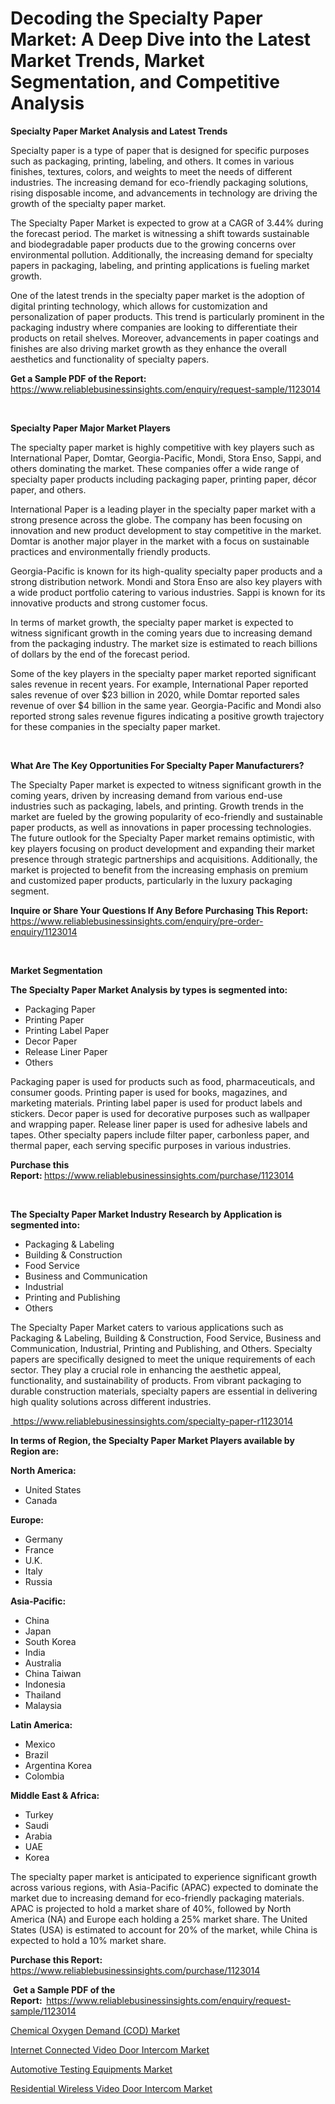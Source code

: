 <p><h1>Decoding the Specialty Paper Market: A Deep Dive into the Latest Market Trends, Market Segmentation, and Competitive Analysis</h1></p><p><strong>Specialty Paper Market Analysis and Latest Trends</strong></p>
<p><p>Specialty paper is a type of paper that is designed for specific purposes such as packaging, printing, labeling, and others. It comes in various finishes, textures, colors, and weights to meet the needs of different industries. The increasing demand for eco-friendly packaging solutions, rising disposable income, and advancements in technology are driving the growth of the specialty paper market.</p><p>The Specialty Paper Market is expected to grow at a CAGR of 3.44% during the forecast period. The market is witnessing a shift towards sustainable and biodegradable paper products due to the growing concerns over environmental pollution. Additionally, the increasing demand for specialty papers in packaging, labeling, and printing applications is fueling market growth.</p><p>One of the latest trends in the specialty paper market is the adoption of digital printing technology, which allows for customization and personalization of paper products. This trend is particularly prominent in the packaging industry where companies are looking to differentiate their products on retail shelves. Moreover, advancements in paper coatings and finishes are also driving market growth as they enhance the overall aesthetics and functionality of specialty papers.</p></p>
<p><strong>Get a Sample PDF of the Report:&nbsp;</strong> <a href="https://www.reliablebusinessinsights.com/enquiry/request-sample/1123014">https://www.reliablebusinessinsights.com/enquiry/request-sample/1123014</a></p>
<p>&nbsp;</p>
<p><strong>Specialty Paper Major Market Players</strong></p>
<p><p>The specialty paper market is highly competitive with key players such as International Paper, Domtar, Georgia-Pacific, Mondi, Stora Enso, Sappi, and others dominating the market. These companies offer a wide range of specialty paper products including packaging paper, printing paper, décor paper, and others.</p><p>International Paper is a leading player in the specialty paper market with a strong presence across the globe. The company has been focusing on innovation and new product development to stay competitive in the market. Domtar is another major player in the market with a focus on sustainable practices and environmentally friendly products.</p><p>Georgia-Pacific is known for its high-quality specialty paper products and a strong distribution network. Mondi and Stora Enso are also key players with a wide product portfolio catering to various industries. Sappi is known for its innovative products and strong customer focus.</p><p>In terms of market growth, the specialty paper market is expected to witness significant growth in the coming years due to increasing demand from the packaging industry. The market size is estimated to reach billions of dollars by the end of the forecast period.</p><p>Some of the key players in the specialty paper market reported significant sales revenue in recent years. For example, International Paper reported sales revenue of over $23 billion in 2020, while Domtar reported sales revenue of over $4 billion in the same year. Georgia-Pacific and Mondi also reported strong sales revenue figures indicating a positive growth trajectory for these companies in the specialty paper market.</p></p>
<p>&nbsp;</p>
<p><strong>What Are The Key Opportunities For Specialty Paper Manufacturers?</strong></p>
<p><p>The Specialty Paper market is expected to witness significant growth in the coming years, driven by increasing demand from various end-use industries such as packaging, labels, and printing. Growth trends in the market are fueled by the growing popularity of eco-friendly and sustainable paper products, as well as innovations in paper processing technologies. The future outlook for the Specialty Paper market remains optimistic, with key players focusing on product development and expanding their market presence through strategic partnerships and acquisitions. Additionally, the market is projected to benefit from the increasing emphasis on premium and customized paper products, particularly in the luxury packaging segment.</p></p>
<p><strong>Inquire or Share Your Questions If Any Before Purchasing This Report:</strong> <a href="https://www.reliablebusinessinsights.com/enquiry/pre-order-enquiry/1123014">https://www.reliablebusinessinsights.com/enquiry/pre-order-enquiry/1123014</a></p>
<p>&nbsp;</p>
<p><strong>Market Segmentation</strong></p>
<p><strong>The Specialty Paper Market Analysis by types is segmented into:</strong></p>
<p><ul><li>Packaging Paper</li><li>Printing Paper</li><li>Printing Label Paper</li><li>Decor Paper</li><li>Release Liner Paper</li><li>Others</li></ul></p>
<p><p>Packaging paper is used for products such as food, pharmaceuticals, and consumer goods. Printing paper is used for books, magazines, and marketing materials. Printing label paper is used for product labels and stickers. Decor paper is used for decorative purposes such as wallpaper and wrapping paper. Release liner paper is used for adhesive labels and tapes. Other specialty papers include filter paper, carbonless paper, and thermal paper, each serving specific purposes in various industries.</p></p>
<p><strong>Purchase this Report:&nbsp;</strong><a href="https://www.reliablebusinessinsights.com/purchase/1123014">https://www.reliablebusinessinsights.com/purchase/1123014</a></p>
<p>&nbsp;</p>
<p><strong>The Specialty Paper Market Industry Research by Application is segmented into:</strong></p>
<p><ul><li>Packaging & Labeling</li><li>Building & Construction</li><li>Food Service</li><li>Business and Communication</li><li>Industrial</li><li>Printing and Publishing</li><li>Others</li></ul></p>
<p><p>The Specialty Paper Market caters to various applications such as Packaging & Labeling, Building & Construction, Food Service, Business and Communication, Industrial, Printing and Publishing, and Others. Specialty papers are specifically designed to meet the unique requirements of each sector. They play a crucial role in enhancing the aesthetic appeal, functionality, and sustainability of products. From vibrant packaging to durable construction materials, specialty papers are essential in delivering high quality solutions across different industries.</p></p>
<p><a href="https://www.reliablebusinessinsights.com/specialty-paper-r1123014">&nbsp;https://www.reliablebusinessinsights.com/specialty-paper-r1123014</a></p>
<p><strong>In terms of Region, the Specialty Paper Market Players available by Region are:</strong></p>
<p>
    <p> <strong> North America: </strong>
        <ul>
            <li>United States</li>
            <li>Canada</li>
        </ul>
        </p> 
    <p> <strong> Europe: </strong>
        <ul>
            <li>Germany</li>
            <li>France</li>
            <li>U.K.</li>
            <li>Italy</li>
            <li>Russia</li>
        </ul>
        </p> 
    <p> <strong> Asia-Pacific: </strong>
        <ul>
            <li>China</li>
            <li>Japan</li>
            <li>South Korea</li>
            <li>India</li>
            <li>Australia</li>
            <li>China Taiwan</li>
            <li>Indonesia</li>
            <li>Thailand</li>
            <li>Malaysia</li>
        </ul>
        </p> 
    <p> <strong> Latin America: </strong>
        <ul>
            <li>Mexico</li>
            <li>Brazil</li>
            <li>Argentina Korea</li>
            <li>Colombia</li>
        </ul>
        </p> 
    <p> <strong> Middle East & Africa: </strong>
        <ul>
            <li>Turkey</li>
            <li>Saudi</li>
            <li>Arabia</li>
            <li>UAE</li>
            <li>Korea</li>
        </ul>
    </p>
    </p>
<p><p>The specialty paper market is anticipated to experience significant growth across various regions, with Asia-Pacific (APAC) expected to dominate the market due to increasing demand for eco-friendly packaging materials. APAC is projected to hold a market share of 40%, followed by North America (NA) and Europe each holding a 25% market share. The United States (USA) is estimated to account for 20% of the market, while China is expected to hold a 10% market share.</p></p>
<p><strong>Purchase this Report: </strong><a href="https://www.reliablebusinessinsights.com/purchase/1123014">https://www.reliablebusinessinsights.com/purchase/1123014</a></p>
<p>&nbsp;<strong>Get a Sample PDF of the Report:&nbsp;&nbsp;</strong><a href="https://www.reliablebusinessinsights.com/enquiry/request-sample/1123014">https://www.reliablebusinessinsights.com/enquiry/request-sample/1123014</a></p>
<p><strong></strong></p>
<p><p><a href="https://medium.com/@kaitlynkristyfj13/exploring-chemical-oxygen-demand-cod-market-dynamics-global-trends-and-future-growth-prospects-2ca8c13dec89">Chemical Oxygen Demand (COD) Market</a></p><p><a href="https://github.com/julyju69/Market-Research-Report-List-4/blob/main/internet-connected-video-door-intercom-market.md">Internet Connected Video Door Intercom Market</a></p><p><a href="https://medium.com/@chellamarie1961/automotive-testing-equipments-market-size-by-type-chassis-dynamometer-engine-dynamometer-vehicle-b379191ce482">Automotive Testing Equipments Market</a></p><p><a href="https://github.com/gdfhhhj/Market-Research-Report-List-5/blob/main/residential-wireless-video-door-intercom-market.md">Residential Wireless Video Door Intercom Market</a></p></p>